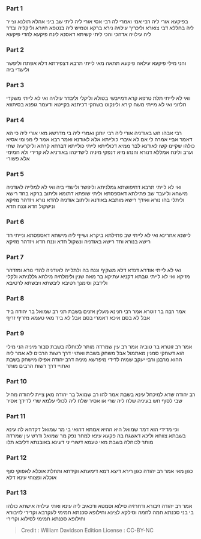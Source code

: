 
### Part 1
בפיקעא אורי ליה רבי אמי ואמרי לה רבי אסי אורי ליה ליתי שב ביני אהלא תולנא וצייר ליה בחללא דבי צוארא וליכריך עילויה נירא ברקא וטמיש ליה בנטפא חיורא וליקליה ובדר ליה עילויה אדהכי והכי ליתי קשיתא דאסנא לינח פיקעא להדי פיקעא

### Part 2
והני מילי פיקעא עילאה פיקעא תתאה מאי לייתי תרבא דצפירתא דלא אפתח וליפשר ולישדי ביה

### Part 3
ואי לא לייתי תלת טרפא קרא דמייבשי בטולא וליקלי וליבדר עילויה ואי לא לייתי משקדי חלזוני ואי לא מייתי משח קירא ולינקוט בשחקי דכיתנא בקייטא ודעמר גופנא בסיתווא

### Part 4
רבי אבהו חש באודניה אורי ליה רבי יוחנן ואמרי ליה בי מדרשא מאי אורי ליה כי הא דאמר אביי אמרה לי אם לא איברי כולייתא אלא לאודנא ואמר רבא אמר לי מניומי אסיא כולהו שקיינו קשו לאודנא לבר ממיא דכולייתא לייתי כולייתא דברחא קרחא וליקרעיה שתי וערב ולינח אמללא דנורא והנהו מיא דנפקי מיניה לישדינהו באודניא לא קרירי ולא חמימי אלא פשורי

### Part 5
ואי לא לייתי תרבא דחיפושתא גמלניתא וליפשר ולישדי ביה ואי לא למלייה לאודניה מישחא וליעבד שב פתילתא דאספסתא וליתי שופתא דתומא וליתוב ברקא בחד רישא וליתלי בהו נורא ואידך רישא מותבא באודנא וליתוב אודניה להדא נורא ויזדהר מזיקא ונישקול חדא וננח חדא

### Part 6
לישנא אחרינא ואי לא לייתי שב פתילתא ביקרא ושייף ליה מישחא דאספסתא ונייתי חד רישא בנורא וחד רישא באודניה ונשקול חדא וננח חדא ויזדהר מזיקא

### Part 7
ואי לא לייתי אודרא דנדא דלא משקיף וננח בה ולתלייה לאודניה להדי נורא ומזדהר מזיקא ואי לא לייתי גובתא דקניא עתיקא בר מאה שנין ולימלחיה מילחא גללניתא ולקלי ולידבק וסימנך רטיבא ליבשתא ויבשתא לרטיבא

### Part 8
אמר רבה בר זוטרא אמר רבי חנינא מעלין אזנים בשבת תני רב שמואל בר יהודה ביד אבל לא בסם איכא דאמרי בסם אבל לא ביד מאי טעמא מזריף זריף

### Part 9
אמר רב זוטרא בר טוביה אמר רב עין שמרדה מותר לכוחלה בשבת סבור מיניה הני מילי הוא דשחקי סמנין מאתמול אבל משחק בשבת ואתויי דרך רשות הרבים לא אמר ליה ההוא מרבנן ורבי יעקב שמיה לדידי מיפרשא מיניה דרב יהודה אפילו מישחק בשבת ואתויי דרך רשות הרבים מותר

### Part 10
רב יהודה שרא למיכחל עינא בשבת אמר להו רב שמואל בר יהודה מאן ציית ליהודה מחיל שבי לסוף חש בעיניה שלח ליה שרי או אסיר שלח ליה לכולי עלמא שרי לדידך אסיר

### Part 11
וכי מדידי הוא דמר שמואל היא ההיא אמתא דהואי בי מר שמואל דקדחא לה עינא בשבתא צווחא וליכא דאשגח בה פקעא עינא למחר נפק מר שמואל ודרש עין שמרדה מותר לכוחלה בשבת מאי טעמא דשורייני דעינא באובנתא דליבא תלו

### Part 12
כגון מאי אמר רב יהודה כגון רירא דיצא דמא דימעתא וקידחא ותחלת אוכלא לאפוקי סוף אוכלא ופצוחי עינא דלא

### Part 13
אמר רב יהודה זיבורא ודחרזיה סילוא וסמטא ודכאיב ליה עינא ואתי עילויה אישתא כולהו בי בני סכנתא חמה לחמה וסילקא לצינא וחילופא סכנתא חמימי לעקרבא וקרירי לזיבורא וחילופא סכנתא חמימי לסילוא וקרירי

>Credit : William Davidson Edition
>License : CC-BY-NC